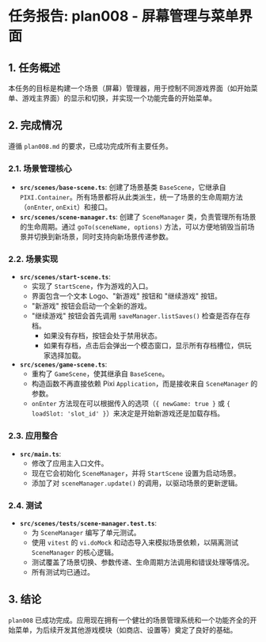 # 任务报告: plan008 - 屏幕管理与菜单界面

## 1. 任务概述

本任务的目标是构建一个场景（屏幕）管理器，用于控制不同游戏界面（如开始菜单、游戏主界面）的显示和切换，并实现一个功能完备的开始菜单。

## 2. 完成情况

遵循 `plan008.md` 的要求，已成功完成所有主要任务。

### 2.1. 场景管理核心

- **`src/scenes/base-scene.ts`**: 创建了场景基类 `BaseScene`，它继承自 `PIXI.Container`。所有场景都将从此类派生，统一了场景的生命周期方法（`onEnter`, `onExit`）和接口。
- **`src/scenes/scene-manager.ts`**: 创建了 `SceneManager` 类，负责管理所有场景的生命周期。通过 `goTo(sceneName, options)` 方法，可以方便地销毁当前场景并切换到新场景，同时支持向新场景传递参数。

### 2.2. 场景实现

- **`src/scenes/start-scene.ts`**:
    - 实现了 `StartScene`，作为游戏的入口。
    - 界面包含一个文本 Logo、"新游戏" 按钮和 "继续游戏" 按钮。
    - "新游戏" 按钮会启动一个全新的游戏。
    - "继续游戏" 按钮会首先调用 `saveManager.listSaves()` 检查是否存在存档。
        - 如果没有存档，按钮会处于禁用状态。
        - 如果有存档，点击后会弹出一个模态窗口，显示所有存档槽位，供玩家选择加载。
- **`src/scenes/game-scene.ts`**:
    - 重构了 `GameScene`，使其继承自 `BaseScene`。
    - 构造函数不再直接依赖 Pixi `Application`，而是接收来自 `SceneManager` 的参数。
    - `onEnter` 方法现在可以根据传入的选项（`{ newGame: true }` 或 `{ loadSlot: 'slot_id' }`）来决定是开始新游戏还是加载存档。

### 2.3. 应用整合

- **`src/main.ts`**:
    - 修改了应用主入口文件。
    - 现在它会初始化 `SceneManager`，并将 `StartScene` 设置为启动场景。
    - 添加了对 `sceneManager.update()` 的调用，以驱动场景的更新逻辑。

### 2.4. 测试

- **`src/scenes/tests/scene-manager.test.ts`**:
    - 为 `SceneManager` 编写了单元测试。
    - 使用 `vitest` 的 `vi.doMock` 和动态导入来模拟场景依赖，以隔离测试 `SceneManager` 的核心逻辑。
    - 测试覆盖了场景切换、参数传递、生命周期方法调用和错误处理等情况。
    - 所有测试均已通过。

## 3. 结论

`plan008` 已成功完成。应用现在拥有一个健壮的场景管理系统和一个功能齐全的开始菜单，为后续开发其他游戏模块（如商店、设置等）奠定了良好的基础。
